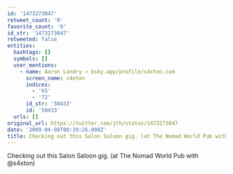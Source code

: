 ```yaml
---
id: '1473273047'
retweet_count: '0'
favorite_count: '0'
id_str: '1473273047'
retweeted: false
entities:
  hashtags: []
  symbols: []
  user_mentions:
    - name: Aaron Landry → bsky.app/profile/s4xton.com
      screen_name: s4xton
      indices:
        - '65'
        - '72'
      id_str: '50433'
      id: '50433'
  urls: []
original_url: https://twitter.com/jth/status/1473273047
date: '2009-04-08T00:39:26.000Z'
title: Checking out this Salon Saloon gig. (at The Nomad World Pub with @s4xton)
---
```


Checking out this Salon Saloon gig. (at The Nomad World Pub with @s4xton)